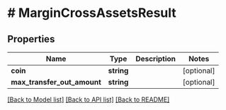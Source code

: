 # # MarginCrossAssetsResult

## Properties

Name | Type | Description | Notes
------------ | ------------- | ------------- | -------------
**coin** | **string** |  | [optional]
**max_transfer_out_amount** | **string** |  | [optional]

[[Back to Model list]](../../README.md#models) [[Back to API list]](../../README.md#endpoints) [[Back to README]](../../README.md)

